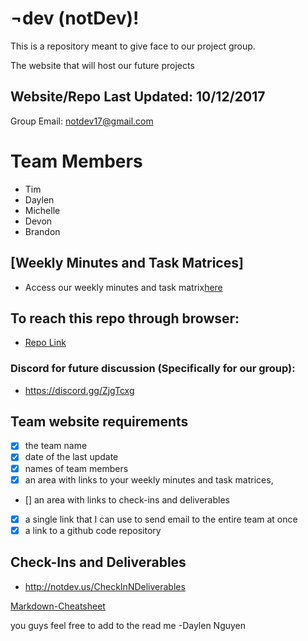# ¬dev (notDev)!
  This is a repository meant to give face to our project group. 

  The website that will host our future projects


## Website/Repo Last Updated: 10/12/2017
  Group Email: [notdev17@gmail.com](notdev17@gmail.com)

# Team Members
  * Tim
  * Daylen
  * Michelle
  * Devon
  * Brandon


## [Weekly Minutes and Task Matrices] 
  * Access our weekly minutes and task matrix[here](http://notdev.us/time/)


## To reach this repo through browser:
  * [Repo Link](https://github.com/notdev17/notdev17.github.io)

  
### Discord for future discussion (Specifically for our group):
  * https://discord.gg/ZjgTcxg


## Team website requirements
  * [x] the team name
  * [x] date of the last update
  * [x] names of team members
  * [x] an area with links to your weekly minutes and task matrices,
  * [] an area with links to check-ins and deliverables
  * [x] a single link that I can use to send email to the entire team at once
  * [x] a link to a github code repository
  
##  Check-Ins and Deliverables
  * [http://notdev.us/CheckInNDeliverables ](http://notdev.us/CheckInNDeliverables)
  


[Markdown-Cheatsheet](https://github.com/adam-p/markdown-here/wiki/Markdown-Cheatsheet)


you guys feel free to add to the read me
-Daylen Nguyen
